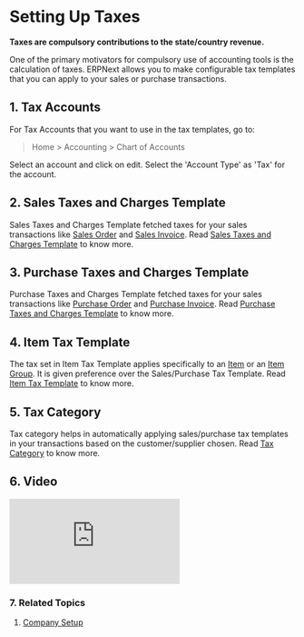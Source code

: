 <!-- add-breadcrumbs -->
# Setting Up Taxes

**Taxes are compulsory contributions to the state/country revenue.**

One of the primary motivators for compulsory use of accounting tools is the
calculation of taxes. ERPNext allows you to make configurable tax templates that you can apply to your sales or
purchase transactions.

## 1. Tax Accounts

For Tax Accounts that you want to use in the tax templates, go to:
> Home > Accounting > Chart of Accounts

Select an account and click on edit. Select the 'Account Type' as 'Tax' for the account.

## 2. Sales Taxes and Charges Template
Sales Taxes and Charges Template fetched taxes for your sales transactions like [Sales Order](/docs/v13/user/manual/en/selling/sales-order) and [Sales Invoice](/docs/v13/user/manual/en/accounts/sales-invoice).
Read [Sales Taxes and Charges Template](/docs/v13/user/manual/en/selling/sales-taxes-and-charges-template) to know more.

## 3. Purchase Taxes and Charges Template
Purchase Taxes and Charges Template fetched taxes for your sales transactions like [Purchase Order](/docs/v13/user/manual/en/buying/purchase-order) and [Purchase Invoice](/docs/v13/user/manual/en/accounts/purchase-invoice).
Read [Purchase Taxes and Charges Template](/docs/v13/user/manual/en/buying/purchase-taxes-and-charges-template) to know more.

## 4. Item Tax Template
The tax set in Item Tax Template applies specifically to an [Item](/docs/v13/user/manual/en/stock/item) or an [Item Group](/docs/v13/user/manual/en/stock/item-group). It is given preference over the Sales/Purchase Tax Template.
Read [Item Tax Template](/docs/v13/user/manual/en/accounts/item-tax-template) to know more.

## 5. Tax Category
Tax category helps in automatically applying sales/purchase tax templates in your transactions based on the customer/supplier chosen.
Read [Tax Category](/docs/v13/user/manual/en/accounts/tax-category) to know more.

## 6. Video

<div>
  <div class="embed-container">
    <iframe src="https://www.youtube.com/embed/a8Eh4zLIrkU?rel=0" frameborder="0" allow="autoplay; encrypted-media" allowfullscreen>
    </iframe>
  </div>
</div>

### 7. Related Topics
1. [Company Setup](/docs/v13/user/manual/en/setting-up/company-setup)
